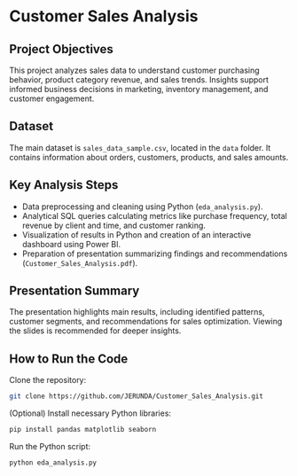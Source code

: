 # Customer Sales Analysis

## Project Objectives
This project analyzes sales data to understand customer purchasing behavior, product category revenue, and sales trends. Insights support informed business decisions in marketing, inventory management, and customer engagement.

## Dataset
The main dataset is `sales_data_sample.csv`, located in the `data` folder. It contains information about orders, customers, products, and sales amounts.

## Key Analysis Steps
- Data preprocessing and cleaning using Python (`eda_analysis.py`).
- Analytical SQL queries calculating metrics like purchase frequency, total revenue by client and time, and customer ranking.
- Visualization of results in Python and creation of an interactive dashboard using Power BI.
- Preparation of presentation summarizing findings and recommendations (`Customer_Sales_Analysis.pdf`).

## Presentation Summary
The presentation highlights main results, including identified patterns, customer segments, and recommendations for sales optimization. Viewing the slides is recommended for deeper insights.

## How to Run the Code

Clone the repository:
```bash
git clone https://github.com/JERUNDA/Customer_Sales_Analysis.git
```

(Optional) Install necessary Python libraries:
```bash
pip install pandas matplotlib seaborn
```

Run the Python script:
```bash
python eda_analysis.py
```
